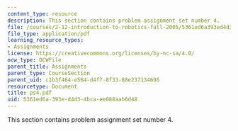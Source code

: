 ```yaml
---
content_type: resource
description: This section contains problem assignment set number 4.
file: /courses/2-12-introduction-to-robotics-fall-2005/5361ed6a393ed4d34bcaee088aab6d48_ps4.pdf
file_type: application/pdf
learning_resource_types:
- Assignments
license: https://creativecommons.org/licenses/by-nc-sa/4.0/
ocw_type: OCWFile
parent_title: Assignments
parent_type: CourseSection
parent_uid: c1b3f464-e564-d4f7-8f33-88e237134695
resourcetype: Document
title: ps4.pdf
uid: 5361ed6a-393e-d4d3-4bca-ee088aab6d48
---
```

This section contains problem assignment set number 4.